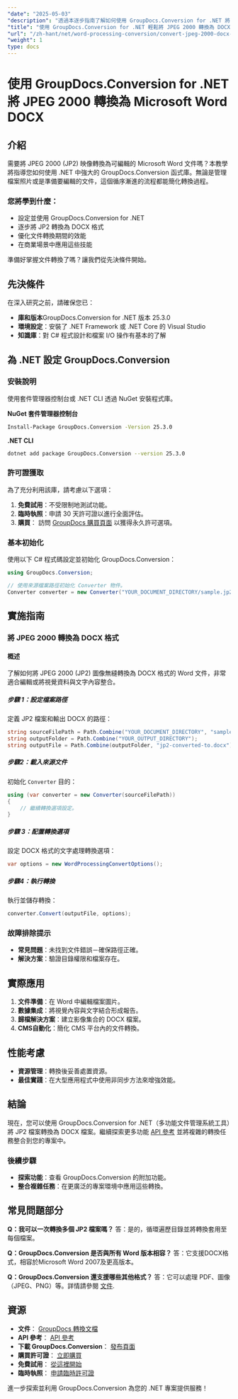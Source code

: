 ```yaml
---
"date": "2025-05-03"
"description": "透過本逐步指南了解如何使用 GroupDocs.Conversion for .NET 將 JPEG 2000 檔案轉換為 Microsoft Word DOCX 格式。"
"title": "使用 GroupDocs.Conversion for .NET 輕鬆將 JPEG 2000 轉換為 DOCX"
"url": "/zh-hant/net/word-processing-conversion/convert-jpeg-2000-docx-groupdocs-net/"
"weight": 1
type: docs
---
```

# 使用 GroupDocs.Conversion for .NET 將 JPEG 2000 轉換為 Microsoft Word DOCX

## 介紹

需要將 JPEG 2000 (JP2) 映像轉換為可編輯的 Microsoft Word 文件嗎？本教學將指導您如何使用 .NET 中強大的 GroupDocs.Conversion 函式庫。無論是管理檔案照片或是準備要編輯的文件，這個循序漸進的流程都能簡化轉換過程。

### 您將學到什麼：
- 設定並使用 GroupDocs.Conversion for .NET
- 逐步將 JP2 轉換為 DOCX 格式
- 優化文件轉換期間的效能
- 在商業場景中應用這些技能

準備好掌握文件轉換了嗎？讓我們從先決條件開始。

## 先決條件

在深入研究之前，請確保您已：
- **庫和版本**GroupDocs.Conversion for .NET 版本 25.3.0
- **環境設定**：安裝了 .NET Framework 或 .NET Core 的 Visual Studio
- **知識庫**：對 C# 程式設計和檔案 I/O 操作有基本的了解

## 為 .NET 設定 GroupDocs.Conversion

### 安裝說明
使用套件管理器控制台或 .NET CLI 透過 NuGet 安裝程式庫。

**NuGet 套件管理器控制台**
```bash
Install-Package GroupDocs.Conversion -Version 25.3.0
```

**.NET CLI**
```bash
dotnet add package GroupDocs.Conversion --version 25.3.0
```

### 許可證獲取
為了充分利用該庫，請考慮以下選項：
1. **免費試用**：不受限制地測試功能。
2. **臨時執照**：申請 30 天許可證以進行全面評估。
3. **購買**： 訪問 [GroupDocs 購買頁面](https://purchase.groupdocs.com/buy) 以獲得永久許可選項。

### 基本初始化
使用以下 C# 程式碼設定並初始化 GroupDocs.Conversion：
```csharp
using GroupDocs.Conversion;

// 使用來源檔案路徑初始化 Converter 物件。
Converter converter = new Converter("YOUR_DOCUMENT_DIRECTORY/sample.jp2");
```

## 實施指南

### 將 JPEG 2000 轉換為 DOCX 格式

#### 概述
了解如何將 JPEG 2000 (JP2) 圖像無縫轉換為 DOCX 格式的 Word 文件，非常適合編輯或將視覺資料與文字內容整合。

##### 步驟 1：設定檔案路徑
定義 JP2 檔案和輸出 DOCX 的路徑：
```csharp
string sourceFilePath = Path.Combine("YOUR_DOCUMENT_DIRECTORY", "sample.jp2");
string outputFolder = Path.Combine("YOUR_OUTPUT_DIRECTORY");
string outputFile = Path.Combine(outputFolder, "jp2-converted-to.docx");
```

##### 步驟2：載入來源文件
初始化 `Converter` 目的：
```csharp
using (var converter = new Converter(sourceFilePath))
{
    // 繼續轉換選項設定。
}
```

##### 步驟 3：配置轉換選項
設定 DOCX 格式的文字處理轉換選項：
```csharp
var options = new WordProcessingConvertOptions();
```

##### 步驟4：執行轉換
執行並儲存轉換：
```csharp
converter.Convert(outputFile, options);
```

### 故障排除提示
- **常見問題**：未找到文件錯誤－確保路徑正確。
- **解決方案**：驗證目錄權限和檔案存在。

## 實際應用
1. **文件準備**：在 Word 中編輯檔案圖片。
2. **數據集成**：將視覺內容與文字結合形成報告。
3. **歸檔解決方案**：建立影像集合的 DOCX 檔案。
4. **CMS自動化**：簡化 CMS 平台內的文件轉換。

## 性能考慮
- **資源管理**：轉換後妥善處置資源。
- **最佳實踐**：在大型應用程式中使用非同步方法來增強效能。

## 結論
現在，您可以使用 GroupDocs.Conversion for .NET（多功能文件管理系統工具）將 JP2 檔案轉換為 DOCX 檔案。繼續探索更多功能 [API 參考](https://reference.groupdocs.com/conversion/net/) 並將複雜的轉換任務整合到您的專案中。

### 後續步驟
- **探索功能**：查看 GroupDocs.Conversion 的附加功能。
- **整合複雜任務**：在更廣泛的專案環境中應用這些轉換。

## 常見問題部分
**Q：我可以一次轉換多個 JP2 檔案嗎？**
答：是的，循環遍歷目錄並將轉換套用至每個檔案。

**Q：GroupDocs.Conversion 是否與所有 Word 版本相容？**
答：它支援DOCX格式，相容於Microsoft Word 2007及更高版本。

**Q：GroupDocs.Conversion 還支援哪些其他格式？**
答：它可以處理 PDF、圖像（JPEG、PNG）等。詳情請參閱 [文件](https://docs。groupdocs.com/conversion/net/).

## 資源
- **文件**： [GroupDocs 轉換文檔](https://docs.groupdocs.com/conversion/net/)
- **API 參考**： [API 參考](https://reference.groupdocs.com/conversion/net/)
- **下載 GroupDocs.Conversion**： [發布頁面](https://releases.groupdocs.com/conversion/net/)
- **購買許可證**： [立即購買](https://purchase.groupdocs.com/buy)
- **免費試用**： [從這裡開始](https://releases.groupdocs.com/conversion/net/)
- **臨時執照**： [申請臨時許可證](https://purchase.groupdocs.com/temporary-license/)

進一步探索並利用 GroupDocs.Conversion 為您的 .NET 專案提供服務！